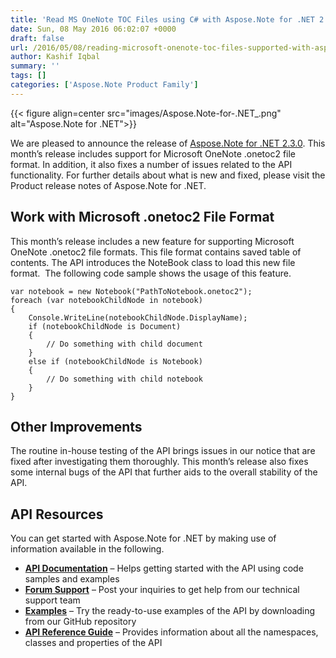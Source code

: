 ```yaml
---
title: 'Read MS OneNote TOC Files using C# with Aspose.Note for .NET 2.3.0'
date: Sun, 08 May 2016 06:02:07 +0000
draft: false
url: /2016/05/08/reading-microsoft-onenote-toc-files-supported-with-aspose.note-for-.net-2.3.0/
author: Kashif Iqbal
summary: ''
tags: []
categories: ['Aspose.Note Product Family']
---
```




{{< figure align=center src="images/Aspose.Note-for-.NET_.png" alt="Aspose.Note for .NET">}}


We are pleased to announce the release of [Aspose.Note for .NET 2.3.0][1]. This month’s release includes support for Microsoft OneNote .onetoc2 file format. In addition, it also fixes a number of issues related to the API functionality. For further details about what is new and fixed, please visit the Product release notes of Aspose.Note for .NET.

## Work with **Microsoft .onetoc2 File Format**

This month’s release includes a new feature for supporting Microsoft OneNote .onetoc2 file formats. This file format contains saved table of contents. The API introduces the NoteBook class to load this new file format.  The following code sample shows the usage of this feature.

```
var notebook = new Notebook("PathToNotebook.onetoc2");
foreach (var notebookChildNode in notebook)
{
    Console.WriteLine(notebookChildNode.DisplayName);
    if (notebookChildNode is Document)
    {
        // Do something with child document
    }
    else if (notebookChildNode is Notebook)
    {
        // Do something with child notebook
    }
}
```

## Other Improvements

The routine in-house testing of the API brings issues in our notice that are fixed after investigating them thoroughly. This month’s release also fixes some internal bugs of the API that further aids to the overall stability of the API.

## API Resources

You can get started with Aspose.Note for .NET by making use of information available in the following.

*   **[API Documentation][2]** – Helps getting started with the API using code samples and examples
*   **[Forum Support][3]** – Post your inquiries to get help from our technical support team
*   **[Examples][4]** – Try the ready-to-use examples of the API by downloading from our GitHub repository
*   **[API Reference Guide][5]** – Provides information about all the namespaces, classes and properties of the API




[1]: https://products.aspose.com/note/net
[2]: https://docs.aspose.com/note/net
[3]: https://forum.aspose.com/c/note
[4]: https://github.com/asposenote/Aspose_Note_NET
[5]: https://apireference.aspose.com/net/note




